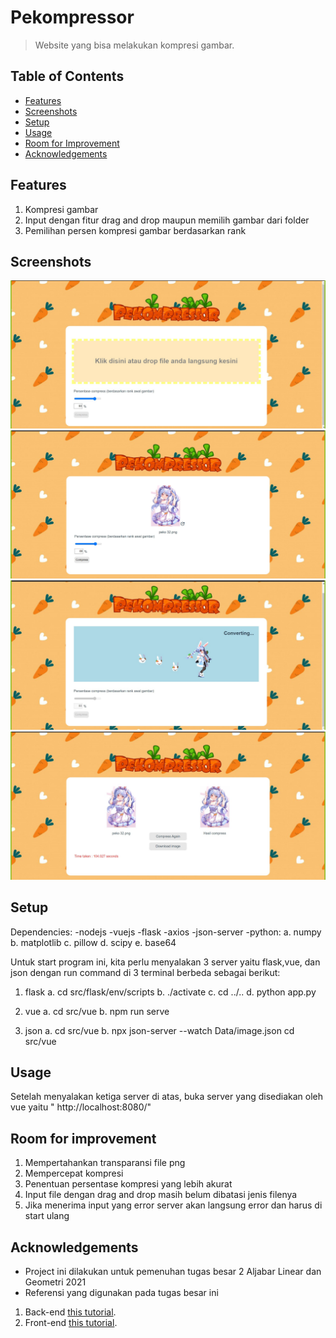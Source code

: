 # Pekompressor
> Website yang bisa melakukan kompresi gambar.

## Table of Contents
* [Features](#features)
* [Screenshots](#screenshots)
* [Setup](#setup)
* [Usage](#usage)
* [Room for Improvement](#room-for-improvement)
* [Acknowledgements](#acknowledgements)

## Features
1. Kompresi gambar
2. Input dengan fitur drag and drop maupun memilih gambar dari folder
3. Pemilihan persen kompresi gambar berdasarkan rank


## Screenshots
![Example screenshot](doc/image/page_1.jpg)
![Example screenshot](doc/image/page_2.jpg)
![Example screenshot](doc/image/page_3.jpg)
![Example screenshot](doc/image/page_4.jpg)

## Setup
Dependencies:
-nodejs 
-vuejs
-flask
-axios
-json-server
-python:
    a. numpy
    b. matplotlib
    c. pillow
    d. scipy
    e. base64

Untuk start program ini, kita perlu menyalakan 3 server yaitu flask,vue, dan json dengan run command di 3 terminal berbeda sebagai berikut:
1. flask
    a. cd src/flask/env/scripts
    b.  ./activate
    c. cd ../..
    d. python app.py

2. vue
    a. cd src/vue
    b. npm run serve

3. json
    a. cd src/vue
    b. npx json-server --watch Data/image.json cd src/vue

## Usage
Setelah menyalakan ketiga server di atas, buka server yang disediakan oleh vue yaitu " http://localhost:8080/"

## Room for improvement
1. Mempertahankan transparansi file png
2. Mempercepat kompresi
3. Penentuan persentase kompresi yang lebih akurat
4. Input file dengan drag and drop masih belum dibatasi jenis filenya
5. Jika menerima input yang error server akan langsung error dan harus di start ulang

## Acknowledgements
- Project ini dilakukan untuk pemenuhan tugas besar 2 Aljabar Linear dan Geometri 2021
- Referensi yang digunakan pada tugas besar ini
1. Back-end
[this tutorial](https://testdriven.io/blog/developing-a-single-page-app-with-flask-and-vuejs/#bootstrap-setup).
2. Front-end
[this tutorial](https://www.udemy.com/course/build-web-apps-with-vuejs-firebase/).
